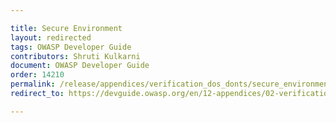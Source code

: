 ```yaml
---

title: Secure Environment
layout: redirected
tags: OWASP Developer Guide
contributors: Shruti Kulkarni
document: OWASP Developer Guide
order: 14210
permalink: /release/appendices/verification_dos_donts/secure_environment/
redirect_to: https://devguide.owasp.org/en/12-appendices/02-verification-dos-donts/01-secure-environment/

---
```

